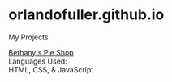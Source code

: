 # orlandofuller.github.io

My Projects

<a href="http://orlandofuller.github.io/bethanys_pie_shop/index.html">Bethany's Pie Shop</a> <br>
Languages Used: <br>
HTML, CSS, & JavaScript
